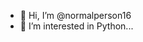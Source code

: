 - 👋 Hi, I’m @normalperson16
- 👀 I’m interested in Python...

<!---
normalperson16/normalperson16 is a ✨ special ✨ repository because its `README.md` (this file) appears on your GitHub profile.
You can click the Preview link to take a look at your changes.
--->
